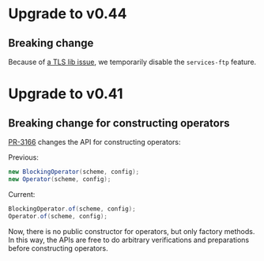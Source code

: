 # Upgrade to v0.44

## Breaking change

Because of [a TLS lib issue](https://github.com/apache/opendal/issues/3650), we temporarily disable the `services-ftp` feature.

# Upgrade to v0.41

## Breaking change for constructing operators

[PR-3166](https://github.com/apache/opendal/pull/3166) changes the API for constructing operators:

Previous:

```java
new BlockingOperator(scheme, config);
new Operator(scheme, config);
```

Current:

```java
BlockingOperator.of(scheme, config);
Operator.of(scheme, config);
```

Now, there is no public constructor for operators, but only factory methods. In this way, the APIs are free to do arbitrary verifications and preparations before constructing operators.
